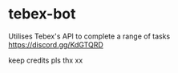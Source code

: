 # tebex-bot
Utilises Tebex's API to complete a range of tasks https://discord.gg/KdGTQRD


keep credits pls thx xx
